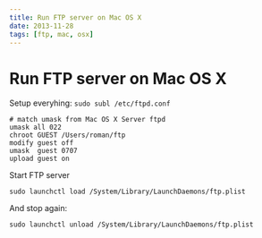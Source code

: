 ```yaml
---
title: Run FTP server on Mac OS X
date: 2013-11-28
tags: [ftp, mac, osx]
---
```


# Run FTP server on Mac OS X

Setup everyhing: `sudo subl /etc/ftpd.conf`

```
# match umask from Mac OS X Server ftpd
umask all 022
chroot GUEST /Users/roman/ftp
modify guest off
umask  guest 0707
upload guest on
```

Start FTP server

```
sudo launchctl load /System/Library/LaunchDaemons/ftp.plist
```

And stop again:

`sudo launchctl unload /System/Library/LaunchDaemons/ftp.plist`
